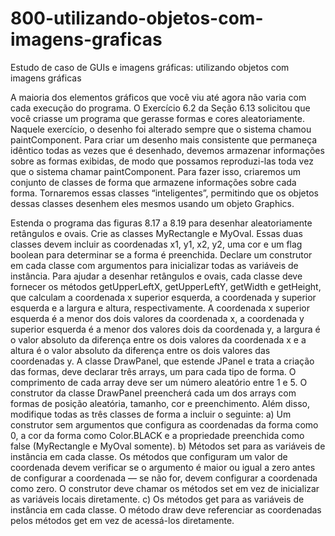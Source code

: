 # 800-utilizando-objetos-com-imagens-graficas
Estudo de caso de GUIs e imagens gráficas: utilizando objetos com imagens gráficas

A maioria dos elementos gráficos que você viu até agora não varia com cada execução do programa. O Exercício 6.2 da Seção
6.13 solicitou que você criasse um programa que gerasse formas e cores aleatoriamente. Naquele exercício, o desenho foi alterado
sempre que o sistema chamou paintComponent. Para criar um desenho mais consistente que permaneça idêntico todas as vezes
que é desenhado, devemos armazenar informações sobre as formas exibidas, de modo que possamos reproduzi-las toda vez que o
sistema chamar paintComponent. Para fazer isso, criaremos um conjunto de classes de forma que armazene informações sobre cada
forma. Tornaremos essas classes “inteligentes”, permitindo que os objetos dessas classes desenhem eles mesmos usando um objeto
Graphics.

Estenda o programa das figuras 8.17 a 8.19 para desenhar aleatoriamente retângulos e ovais. Crie as classes MyRectangle e MyOval.
Essas duas classes devem incluir as coordenadas x1, y1, x2, y2, uma cor e um flag boolean para determinar se a forma é preenchida.
Declare um construtor em cada classe com argumentos para inicializar todas as variáveis de instância. Para ajudar a desenhar retângulos e
ovais, cada classe deve fornecer os métodos getUpperLeftX, getUpperLeftY, getWidth e getHeight, que calculam a coordenada
x superior esquerda, a coordenada y superior esquerda e a largura e altura, respectivamente. A coordenada x superior esquerda é a menor
dos dois valores da coordenada x, a coordenada y superior esquerda é a menor dos valores dois da coordenada y, a largura é o 
valor absoluto da diferença entre os dois valores da coordenada x e a altura é o valor absoluto da diferença entre os dois valores das coordenadas y.
A classe DrawPanel, que estende JPanel e trata a criação das formas, deve declarar três arrays, um para cada tipo de forma. O comprimento de cada array
deve ser um número aleatório entre 1 e 5. O construtor da classe DrawPanel preencherá cada um dos arrays com
formas de posição aleatória, tamanho, cor e preenchimento.
Além disso, modifique todas as três classes de forma a incluir o seguinte:
a) Um construtor sem argumentos que configura as coordenadas da forma como 0, a cor da forma como Color.BLACK e a propriedade
preenchida como false (MyRectangle e MyOval somente).
b) Métodos set para as variáveis de instância em cada classe. Os métodos que configuram um valor de coordenada devem verificar se
o argumento é maior ou igual a zero antes de configurar a coordenada — se não for, devem configurar a coordenada como zero. O
construtor deve chamar os métodos set em vez de inicializar as variáveis locais diretamente.
c) Os métodos get para as variáveis de instância em cada classe. O método draw deve referenciar as coordenadas pelos métodos get em
vez de acessá-los diretamente.
